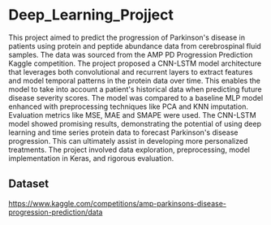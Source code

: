 # Deep_Learning_Projject
This project aimed to predict the progression of Parkinson's disease in patients using protein and peptide abundance data from cerebrospinal fluid samples. The data was sourced from the AMP PD Progression Prediction Kaggle competition. The project proposed a CNN-LSTM model architecture that leverages both convolutional and recurrent layers to extract features and model temporal patterns in the protein data over time. This enables the model to take into account a patient's historical data when predicting future disease severity scores. The model was compared to a baseline MLP model enhanced with preprocessing techniques like PCA and KNN imputation. Evaluation metrics like MSE, MAE and SMAPE were used. The CNN-LSTM model showed promising results, demonstrating the potential of using deep learning and time series protein data to forecast Parkinson's disease progression. This can ultimately assist in developing more personalized treatments. The project involved data exploration, preprocessing, model implementation in Keras, and rigorous evaluation.

## Dataset 
https://www.kaggle.com/competitions/amp-parkinsons-disease-progression-prediction/data
